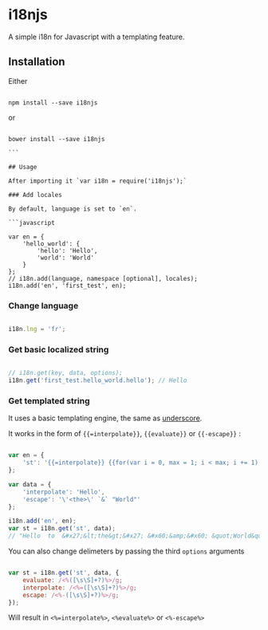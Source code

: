 # i18njs

A simple i18n for Javascript with a templating feature.

## Installation

Either

```node

npm install --save i18njs

```

or

```node

bower install --save i18njs

``` 

## Usage

After importing it `var i18n = require('i18njs');`

### Add locales

By default, language is set to `en`.

```javascript

var en = {
	'hello_world': {
		'hello': 'Hello',
		'world': 'World'
	}
};
// i18n.add(language, namespace [optional], locales);
i18n.add('en', 'first_test', en);

```

### Change language

```javascript

i18n.lng = 'fr';

```

### Get basic localized string

```javascript

// i18n.get(key, data, options);
i18n.get('first_test.hello_world.hello'); // Hello

```

### Get templated string

It uses a basic templating engine, the same as [underscore](http://underscorejs.org/#template).

It works in the form of `{{=interpolate}}`, `{{evaluate}}` or `{{-escape}}` :

```javascript

var en = {
	'st': '{{=interpolate}} {{for(var i = 0, max = 1; i < max; i += 1) {}}to{{}}} {{-escape}}'
};

var data = {
	'interpolate': 'Hello',
	'escape': '\'<the>\' `&` "World"'
};

i18n.add('en', en);
var st = i18n.get('st', data);
// "Hello  to  &#x27;&lt;the&gt;&#x27; &#x60;&amp;&#x60; &quot;World&quot;"

```

You can also change delimeters by passing the third `options` arguments

```javascript

var st = i18n.get('st', data, {
	evaluate: /<%([\s\S]+?)%>/g;
    interpolate: /<%=([\s\S]+?)%>/g;
    escape: /<%-([\s\S]+?)%>/g;
});

```

Will result in `<%=interpolate%>`, `<%evaluate%>` or `<%-escape%>`

